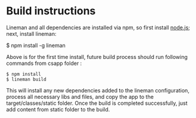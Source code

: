 # Build instructions

Lineman and all dependencies are installed via npm, so first install [node.js](http://nodejs.org); next, install lineman:

$ npm install -g lineman

Above is for the first time install, future build process should run following commands from csapp folder :

```
$ npm install
$ lineman build
```

This will install any new dependencies added to the lineman configuration, process all necessary libs and files, and copy the app to the target/classes/static folder.
Once the build is completed successfully, just add content from static folder to the build.
